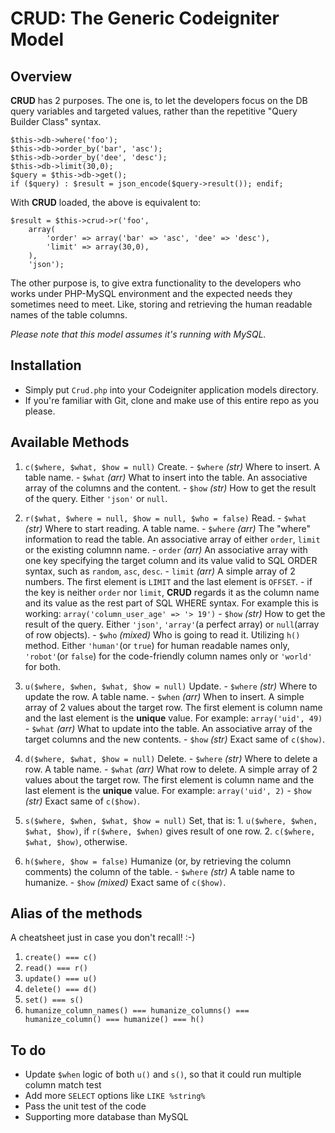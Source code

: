 # CRUD: The Generic Codeigniter Model #

## Overview ##

**CRUD** has 2 purposes. The one is, to let the developers focus on the DB query variables and targeted values, rather than the repetitive "Query Builder Class" syntax.

	$this->db->where('foo');
	$this->db->order_by('bar', 'asc');
	$this->db->order_by('dee', 'desc');
	$this->db->limit(30,0);
	$query = $this->db->get();
	if ($query) : $result = json_encode($query->result()); endif;

With **CRUD** loaded, the above is equivalent to:

	$result = $this->crud->r('foo',
		array(
			'order' => array('bar' => 'asc', 'dee' => 'desc'),
			'limit' => array(30,0),
		),
		'json');

The other purpose is, to give extra functionality to the developers who works under PHP-MySQL environment and the expected needs they sometimes need to meet. Like, storing and retrieving the human readable names of the table columns.

*Please note that this model assumes it's running with MySQL.*

## Installation ##

- Simply put `Crud.php` into your Codeigniter application models directory.
- If you're familiar with Git, clone and make use of this entire repo as you please.

## Available Methods ##

1.	`c($where, $what, $how = null)`
		Create.
		-	`$where` *(str)* Where to insert. A table name.
		-	`$what` *(arr)* What to insert into the table. An associative array of the columns and the content.
		-	`$how` *(str)* How to get the result of the query. Either `'json'` or `null`.

2.	`r($what, $where = null, $how = null, $who = false)`
		Read.
		-	`$what`	*(str)* Where to start reading. A table name.
		-	`$where` *(arr)* The "where" information to read the table. An associative array of either `order`, `limit` or the existing columnn name.
			- `order` *(arr)* An associative array with one key specifying the target column and its value valid to SQL ORDER syntax, such as `random`, `asc`, `desc`.
			- `limit` *(arr)* A simple array of 2 numbers. The first element is `LIMIT` and the last element is `OFFSET`.
			- if the key is neither `order` nor `limit`, **CRUD** regards it as the column name and its value as the rest part of SQL WHERE syntax. For example this is working:
			`array('column_user_age' => '> 19')`
		-	`$how` *(str)* How to get the result of the query. Either `'json'`, `'array'`(a perfect array) or `null`(array of row objects).
		-	`$who` *(mixed)* Who is going to read it. Utilizing `h()` method. Either `'human'`(or `true`) for human readable names only, `'robot'`(or `false`) for the code-friendly column names only or `'world'` for both.

3.	`u($where, $when, $what, $how = null)`
		Update.
		-	`$where` *(str)* Where to update the row. A table name.
		-	`$when` *(arr)* When to insert. A simple array of 2 values about the target row. The first element is column name and the last element is the **unique** value. For example:
		`array('uid', 49)`
		-	`$what` *(arr)* What to update into the table. An associative array of the target columns and the new contents.
		-	`$how` *(str)* Exact same of `c($how)`.

4.	`d($where, $what, $how = null)`
		Delete.
		-	`$where` *(str)* Where to delete a row. A table name.
		-	`$what` *(arr)* What row to delete. A simple array of 2 values about the target row. The first element is column name and the last element is the **unique** value. For example:
		`array('uid', 2)`
		-	`$how` *(str)* Exact same of `c($how)`.

5. `s($where, $when, $what, $how = null)`
		Set, that is:
		1.	`u($where, $when, $what, $how)`, if `r($where, $when)` gives result of one row.
		2.	`c($where, $what, $how)`, otherwise.

6.	`h($where, $how = false)`
		Humanize (or, by retrieving the column comments) the column of the table.
		-	`$where` *(str)* A table name to humanize.
		-	`$how` *(mixed)* Exact same of `c($how)`.

## Alias of the methods ##

A cheatsheet just in case you don't recall! :-)

1.	`create() === c()`
2.	`read() === r()`
3.	`update() === u()`
4.	`delete() === d()`
5.	`set() === s()`
6. `humanize_column_names() === humanize_columns() === humanize_column() === humanize() === h()`

## To do ##

*	Update `$when` logic of both `u()` and `s()`, so that it could run multiple column match test
*	Add more `SELECT` options like `LIKE %string%`
*	Pass the unit test of the code
*	Supporting more database than MySQL